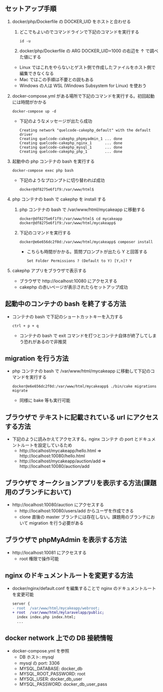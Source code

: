 ## セットアップ手順

1.  docker/php/Dockerfile の DOCKER_UID をホストと合わせる

    1. どこでもよいのでコマンドラインで下記のコマンドを実行する

       ```
       id -u
       ```

    1. docker/php/Dockerfile の ARG DOCKER_UID=1000 の右辺を ↑ で調べた値にする

    - Linux ではこれをやらないとゲスト側で作成したファイルをホスト側で編集できなくなる
    - Mac ではこの手順は不要との説もある
    - Windows の人は WSL (Windows Subsystem for Linux) を使おう

1.  docker-compose.yml がある場所で下記のコマンドを実行する。初回起動には時間がかかる

    ```
    docker-compose up -d
    ```

    - 下記のようなメッセージが出たら成功

      ```
      Creating network "quelcode-cakephp_default" with the default driver
      Creating quelcode-cakephp_phpmyadmin_1 ... done
      Creating quelcode-cakephp_nginx_1      ... done
      Creating quelcode-cakephp_mysql_1      ... done
      Creating quelcode-cakephp_php_1        ... done
      ```

1.  起動中の php コンテナの bash を実行する

    ```
    docker-compose exec php bash
    ```

    - 下記のようなプロンプトに切り替われば成功

      ```
      docker@df8275e6f1f9:/var/www/html$
      ```

1.  php コンテナの bash で cakephp を install する

    1. php コンテナの bash で /var/www/html/mycakeapp に移動する

       ```
       docker@df8275e6f1f9:/var/www/html$ cd mycakeapp
       docker@df8275e6f1f9:/var/www/html/mycakeapp$
       ```

    1. 下記のコマンドを実行する

       ```
       docker@e6e656dc2f0d:/var/www/html/mycakeapp$ composer install
       ```

       - こちらも時間がかかる。質問プロンプトが出たら Y と回答する

         ```
         Set Folder Permissions ? (Default to Y) [Y,n]? Y
         ```

1.  cakephp アプリをブラウザで表示する
    - ブラウザで http://localhost:10080 にアクセスする
    - cakephp の赤いページが表示されたらセットアップ成功

## 起動中のコンテナの bash を終了する方法

- コンテナの bash で下記のショートカットキーを入力する

  ```
  ctrl + p + q
  ```

  - コンテナの bash で exit コマンドを打つとコンテナ自体が終了してしまう恐れがあるので非推奨

## migration を行う方法

- php コンテナの bash で /var/www/html/mycakeapp に移動して下記のコマンドを実行する

  ```
  docker@e6e656dc2f0d:/var/www/html/mycakeapp$ ./bin/cake migrations migrate
  ```

  - 同様に bake 等も実行可能

## ブラウザで テキストに記載されている url にアクセスする方法

- 下記のように読みかえてアクセスする。nginx コンテナ の port とドキュメントルートを設定しているため
  - http://localhost/mycakeapp/hello.html ⇒ http://localhost:10080/hello.html
  - http://localhost/mycakeapp/auction/add ⇒ http://localhost:10080/auction/add

## ブラウザで オークションアプリを表示する方法(課題用のブランチにおいて)

- http://localhost:10080/auction にアクセスする
  - http://localhost:10080/users/add からユーザを作成できる
  - clone 直後の master ブランチには存在しない。課題用のブランチにおいて migration を行う必要がある

## ブラウザで phpMyAdmin を表示する方法

- http://localhost:10081 にアクセスする
  - root 権限で操作可能

## nginx のドキュメントルートを変更する方法

- docker/nginx/default.conf を編集することで nginx のドキュメントルートを変更可能

  ```diff
  server {
  - root  /var/www/html/mycakeapp/webroot;
  + root  /var/www/html/mylaravelapp/public;
    index index.php index.html;
    ...
  ```

## docker network 上での DB 接続情報

- docker-compose.yml を参照
  - DB ホスト: mysql
  - mysql の port: 3306
  - MYSQL_DATABASE: docker_db
  - MYSQL_ROOT_PASSWORD: root
  - MYSQL_USER: docker_db_user
  - MYSQL_PASSWORD: docker_db_user_pass
